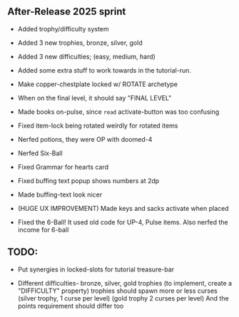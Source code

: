 

## After-Release 2025 sprint


- Added trophy/difficulty system

- Added 3 new trophies, bronze, silver, gold

- Added 3 new difficulties; (easy, medium, hard)

- Added some extra stuff to work towards in the tutorial-run.

- Make copper-chestplate locked w/ ROTATE archetype

- When on the final level, it should say "FINAL LEVEL"

- Made books on-pulse, since `read` activate-button was too confusing

- Fixed item-lock being rotated weirdly for rotated items

- Nerfed potions, they were OP with doomed-4

- Nerfed Six-Ball

- Fixed Grammar for hearts card

- Fixed buffing text popup shows numbers at 2dp

- Made buffing-text look nicer

- (HUGE UX IMPROVEMENT) Made keys and sacks activate when placed 

- Fixed the 6-Ball! It used old code for UP-4, Pulse items. Also nerfed the income for 6-ball



## TODO:


- Put synergies in locked-slots for tutorial treasure-bar


- Different difficulties- bronze, silver, gold trophies (to implement, create a "DIFFICULTY" property)
trophies should spawn more or less curses (silver trophy, 1 curse per level) (gold trophy 2 curses per level)
And the points requirement should differ too

